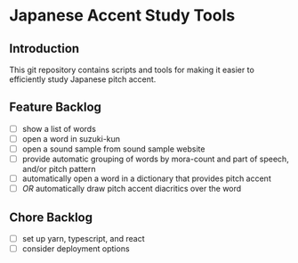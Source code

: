 # Japanese Accent Study Tools

## Introduction

This git repository contains scripts and tools for making it easier to efficiently study Japanese pitch accent.

## Feature Backlog

* [ ] show a list of words
* [ ] open a word in suzuki-kun
* [ ] open a sound sample from sound sample website
* [ ] provide automatic grouping of words by mora-count and part of speech, and/or pitch pattern
* [ ] automatically open a word in a dictionary that provides pitch accent
* [ ] *OR* automatically draw pitch accent diacritics over the word

## Chore Backlog
* [ ] set up yarn, typescript, and react
* [ ] consider deployment options
